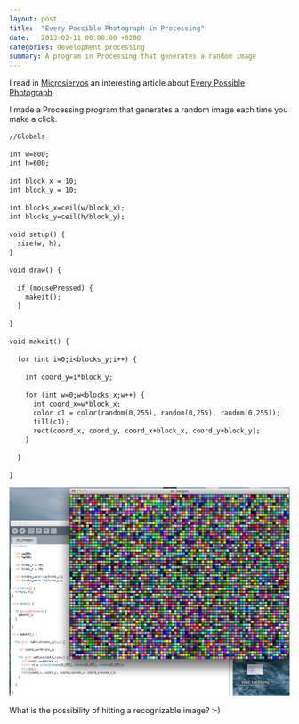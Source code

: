 ```yaml
---
layout: post
title:  "Every Possible Photograph in Processing"
date:   2013-02-11 00:00:00 +0200
categories: development processing
summary: A program in Processing that generates a random image
---
```


I read in [Microsiervos][microsiervos] an interesting article about [Every Possible Photograph][every_possible_photograph].

I made a Processing program that generates a random image each time you make a click.

<pre><code>//Globals

int w=800;
int h=600;
  
int block_x = 10;
int block_y = 10;
  
int blocks_x=ceil(w/block_x);
int blocks_y=ceil(h/block_y);

void setup() {  
  size(w, h);
}

void draw() {
  
  if (mousePressed) {
    makeit();
  } 
  
}

void makeit() {
  
  for (int i=0;i&lt;blocks_y;i++) {

    int coord_y=i*block_y;
  
    for (int w=0;w&lt;blocks_x;w++) {
      int coord_x=w*block_x;
      color c1 = color(random(0,255), random(0,255), random(0,255));
      fill(c1);
      rect(coord_x, coord_y, coord_x+block_x, coord_y+block_y);
    }
    
  }

}</code></pre>

![Processing Screenshot]

What is the possibility of hitting a recognizable image? :-)

[microsiervos]: http://www.microsiervos.com/archivo/arte-y-diseno/todas-las-fotografias-posibles.html
[every_possible_photograph]: http://www.jeffreythompson.org/EveryPossiblePhotograph.php
[Processing Screenshot]: /attachments/processing_all_image.png "Processing Screenshot"


